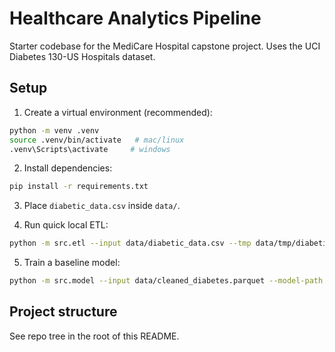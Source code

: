 # Healthcare Analytics Pipeline

Starter codebase for the MediCare Hospital capstone project. Uses the UCI Diabetes 130-US Hospitals dataset.

## Setup

1. Create a virtual environment (recommended):

```bash
python -m venv .venv
source .venv/bin/activate   # mac/linux
.venv\Scripts\activate     # windows
```

2. Install dependencies:

```bash
pip install -r requirements.txt
```

3. Place `diabetic_data.csv` inside `data/`.

4. Run quick local ETL:

```bash
python -m src.etl --input data/diabetic_data.csv --tmp data/tmp/diabetic.parquet --output data/cleaned_diabetes.parquet
```

5. Train a baseline model:

```bash
python -m src.model --input data/cleaned_diabetes.parquet --model-path models/baseline.pkl
```

## Project structure
See repo tree in the root of this README.
